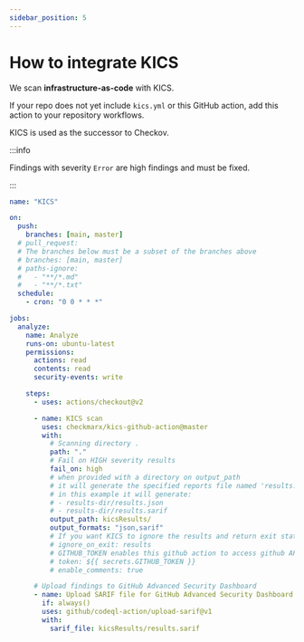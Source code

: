 ```yaml
---
sidebar_position: 5
---
```


# How to integrate KICS

We scan **infrastructure-as-code** with KICS.

If your repo does not yet include `kics.yml` or this GitHub action, add this action to your repository workflows.

KICS is used as the successor to Checkov.

:::info

Findings with severity `Error` are high findings and must be fixed.

:::

```yaml
name: "KICS"

on:
  push:
    branches: [main, master]
  # pull_request:
  # The branches below must be a subset of the branches above
  # branches: [main, master]
  # paths-ignore:
  #   - "**/*.md"
  #   - "**/*.txt"
  schedule:
    - cron: "0 0 * * *"

jobs:
  analyze:
    name: Analyze
    runs-on: ubuntu-latest
    permissions:
      actions: read
      contents: read
      security-events: write

    steps:
      - uses: actions/checkout@v2

      - name: KICS scan
        uses: checkmarx/kics-github-action@master
        with:
          # Scanning directory .
          path: "."
          # Fail on HIGH severity results
          fail_on: high
          # when provided with a directory on output_path
          # it will generate the specified reports file named 'results.{extension}'
          # in this example it will generate:
          # - results-dir/results.json
          # - results-dir/results.sarif
          output_path: kicsResults/
          output_formats: "json,sarif"
          # If you want KICS to ignore the results and return exit status code 0 unless a KICS engine error happens
          # ignore_on_exit: results
          # GITHUB_TOKEN enables this github action to access github API and post comments in a pull request
          # token: ${{ secrets.GITHUB_TOKEN }}
          # enable_comments: true

      # Upload findings to GitHub Advanced Security Dashboard
      - name: Upload SARIF file for GitHub Advanced Security Dashboard
        if: always()
        uses: github/codeql-action/upload-sarif@v1
        with:
          sarif_file: kicsResults/results.sarif
```
